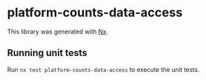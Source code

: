# platform-counts-data-access

This library was generated with [Nx](https://nx.dev).

## Running unit tests

Run `nx test platform-counts-data-access` to execute the unit tests.

